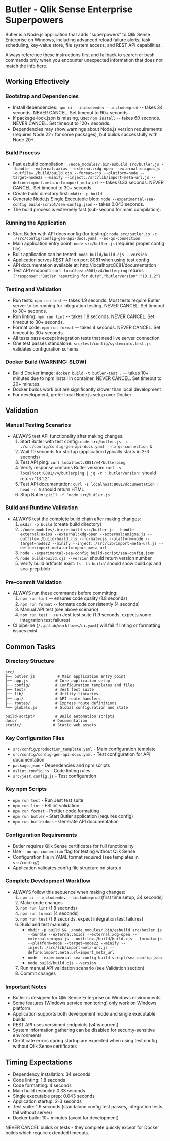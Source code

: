 # Butler - Qlik Sense Enterprise Superpowers

Butler is a Node.js application that adds "superpowers" to Qlik Sense Enterprise on Windows, including advanced reload failure alerts, task scheduling, key-value store, file system access, and REST API capabilities.

Always reference these instructions first and fallback to search or bash commands only when you encounter unexpected information that does not match the info here.

## Working Effectively

### Bootstrap and Dependencies
- Install dependencies: `npm ci --include=dev --include=prod` -- takes 34 seconds. NEVER CANCEL. Set timeout to 90+ seconds.
- If package-lock.json is missing, use: `npm install` -- takes 60 seconds. NEVER CANCEL. Set timeout to 120+ seconds.
- Dependencies may show warnings about Node.js version requirements (requires Node 22+ for some packages), but builds successfully with Node 20+.

### Build Process
- Fast esbuild compilation: `./node_modules/.bin/esbuild src/butler.js --bundle --external:axios --external:xdg-open --external:enigma.js --outfile=./build/build.cjs --format=cjs --platform=node --target=node22 --minify --inject:./src/lib/import-meta-url.js --define:import.meta.url=import_meta_url` -- takes 0.33 seconds. NEVER CANCEL. Set timeout to 30+ seconds.
- Create build directory first: `mkdir -p build`
- Generate Node.js Single Executable blob: `node --experimental-sea-config build-script/sea-config.json` -- takes 0.043 seconds.
- The build process is extremely fast (sub-second for main compilation).

### Running the Application
- Start Butler with API docs config (for testing): `node src/butler.js -c ./src/config/config-gen-api-docs.yaml --no-qs-connection`
- Main application entry point: `node src/butler.js` (requires proper config file)
- Built application can be tested: `node build/build.cjs --version`
- Application serves REST API on port 8081 when using test config
- API documentation available at: http://localhost:8081/documentation
- Test API endpoint: `curl localhost:8081/v4/butlerping` returns `{"response":"Butler reporting for duty","butlerVersion":"13.1.2"}`

### Testing and Validation
- Run tests: `npm run test` -- takes 1.9 seconds. Most tests require Butler server to be running for integration testing. NEVER CANCEL. Set timeout to 30+ seconds.
- Run linting: `npm run lint` -- takes 1.8 seconds. NEVER CANCEL. Set timeout to 30+ seconds.
- Format code: `npm run format` -- takes 4 seconds. NEVER CANCEL. Set timeout to 30+ seconds.
- All tests pass except integration tests that need live server connection
- One test passes standalone: `src/test/config/systeminfo.test.js` validates configuration schema

### Docker Build (WARNING: SLOW)
- Build Docker image: `docker build -t butler-test .` -- takes 10+ minutes due to npm install in container. NEVER CANCEL. Set timeout to 20+ minutes.
- Docker builds work but are significantly slower than local development
- For development, prefer local Node.js setup over Docker

## Validation

### Manual Testing Scenarios
- ALWAYS test API functionality after making changes:
  1. Start Butler with test config: `node src/butler.js -c ./src/config/config-gen-api-docs.yaml --no-qs-connection &`
  2. Wait 10 seconds for startup (application typically starts in 2-3 seconds)
  3. Test API ping: `curl localhost:8081/v4/butlerping`
  4. Verify response contains Butler version: `curl -s localhost:8081/v4/butlerping | jq -r '.butlerVersion'` should return "13.1.2"
  5. Test API documentation: `curl -s localhost:8081/documentation | head -n 5` should return HTML
  6. Stop Butler: `pkill -f 'node src/butler.js'`

### Build and Runtime Validation
- ALWAYS test the complete build chain after making changes:
  1. `mkdir -p build` (create build directory)
  2. `./node_modules/.bin/esbuild src/butler.js --bundle --external:axios --external:xdg-open --external:enigma.js --outfile=./build/build.cjs --format=cjs --platform=node --target=node22 --minify --inject:./src/lib/import-meta-url.js --define:import.meta.url=import_meta_url`
  3. `node --experimental-sea-config build-script/sea-config.json`
  4. `node build/build.cjs --version` should return version number
  5. Verify build artifacts exist: `ls -la build/` should show build.cjs and sea-prep.blob

### Pre-commit Validation
- ALWAYS run these commands before committing:
  1. `npm run lint` -- ensures code quality (1.8 seconds)
  2. `npm run format` -- formats code consistently (4 seconds)
  3. Manual API test (see above scenario)
  4. `npm run test` -- run Jest test suite (1.9 seconds, expects some integration test failures)
- CI pipeline (`/.github/workflows/ci.yaml`) will fail if linting or formatting issues exist

## Common Tasks

### Directory Structure
```
src/
├── butler.js          # Main application entry point
├── app.js            # Core application setup
├── config/           # Configuration templates and files
├── test/             # Jest test suite
├── lib/              # Utility libraries
├── api/              # API route handlers
├── routes/           # Express route definitions
└── globals.js        # Global configuration and state

build-script/         # Build automation scripts
docs/                # Documentation
static/              # Static web assets
```

### Key Configuration Files
- `src/config/production_template.yaml` - Main configuration template
- `src/config/config-gen-api-docs.yaml` - Test configuration for API documentation
- `package.json` - Dependencies and npm scripts
- `eslint.config.js` - Code linting rules
- `src/jest.config.js` - Test configuration

### Key npm Scripts
- `npm run test` - Run Jest test suite
- `npm run lint` - ESLint validation
- `npm run format` - Prettier code formatting
- `npm run butler` - Start Butler application (requires config)
- `npm run build:docs` - Generate API documentation

### Configuration Requirements
- Butler requires Qlik Sense certificates for full functionality
- Use `--no-qs-connection` flag for testing without Qlik Sense
- Configuration file in YAML format required (see templates in `src/config/`)
- Application validates config file structure on startup

### Complete Development Workflow
- ALWAYS follow this sequence when making changes:
  1. `npm ci --include=dev --include=prod` (first time setup, 34 seconds)
  2. Make code changes
  3. `npm run lint` (1.8 seconds) 
  4. `npm run format` (4 seconds)
  5. `npm run test` (1.9 seconds, expect integration test failures)
  6. Build and test manually:
     - `mkdir -p build && ./node_modules/.bin/esbuild src/butler.js --bundle --external:axios --external:xdg-open --external:enigma.js --outfile=./build/build.cjs --format=cjs --platform=node --target=node22 --minify --inject:./src/lib/import-meta-url.js --define:import.meta.url=import_meta_url`
     - `node --experimental-sea-config build-script/sea-config.json`
     - `node build/build.cjs --version`
  7. Run manual API validation scenario (see Validation section)
  8. Commit changes

### Important Notes
- Butler is designed for Qlik Sense Enterprise on Windows environments
- Some features (Windows service monitoring) only work on Windows platform
- Application supports both development mode and single executable builds
- REST API uses versioned endpoints (v4 is current)
- System information gathering can be disabled for security-sensitive environments
- Certificate errors during startup are expected when using test config without Qlik Sense certificates

## Timing Expectations
- Dependency installation: 34 seconds
- Code linting: 1.8 seconds  
- Code formatting: 4 seconds
- Main build (esbuild): 0.33 seconds
- Single executable prep: 0.043 seconds
- Application startup: 2-3 seconds
- Test suite: 1.9 seconds (standalone config test passes, integration tests fail without server)
- Docker build: 10+ minutes (avoid for development)

NEVER CANCEL builds or tests - they complete quickly except for Docker builds which require extended timeouts.